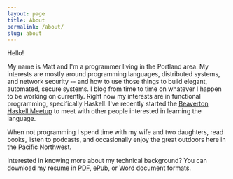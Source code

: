 ```yaml
---
layout: page
title: About
permalink: /about/
slug: about
---
```

Hello!

My name is Matt and I'm a programmer living in the Portland area.  My interests are mostly around programming languages, distributed systems, and network security -- and how to use those things to build elegant, automated, secure systems.  I blog from time to time on whatever I happen to be working on currently.  Right now my interests are in functional programming, specifically Haskell.  I've recently started the [Beaverton Haskell Meetup](https://www.meetup.com/Beaverton-Haskell-Meetup) to meet with other people interested in learning the language.

When not programming I spend time with my wife and two daughters, read books, listen to podcasts, and occasionally enjoy the great outdoors here in the Pacific Northwest.

Interested in knowing more about my technical background?  You can download my resume in [PDF](https://s3.amazonaws.com/mattops-blog-static/Matt+Spaulding+Resume.pdf), [ePub](https://s3.amazonaws.com/mattops-blog-static/Matt+Spaulding+Resume.epub), or [Word](https://s3.amazonaws.com/mattops-blog-static/Matt+Spaulding+Resume.docx) document formats.
